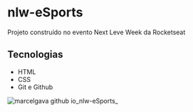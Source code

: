 # nlw-eSports

Projeto construído no evento Next Leve Week da Rocketseat

## Tecnologias

- HTML
- CSS
- Git e Github

![marcelgava github io_nlw-eSports_](https://user-images.githubusercontent.com/85567142/190524772-89a5ab22-9b53-4a24-9807-23419fdf9379.png)
